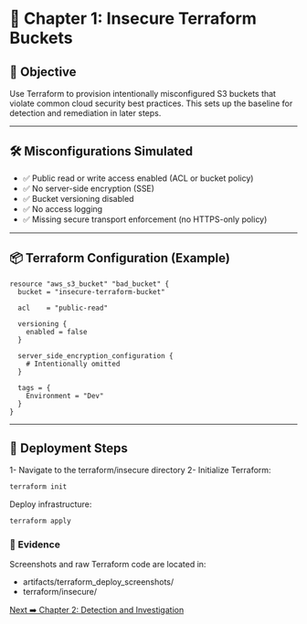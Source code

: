 # 🔧 Chapter 1: Insecure Terraform Buckets

## 🎯 Objective

Use Terraform to provision intentionally misconfigured S3 buckets that violate common cloud security best practices. This sets up the baseline for detection and remediation in later steps.

---

## 🛠️ Misconfigurations Simulated

- ✅ Public read or write access enabled (ACL or bucket policy)
- ✅ No server-side encryption (SSE)
- ✅ Bucket versioning disabled
- ✅ No access logging
- ✅ Missing secure transport enforcement (no HTTPS-only policy)

---

## 📦 Terraform Configuration (Example)

```hcl
resource "aws_s3_bucket" "bad_bucket" {
  bucket = "insecure-terraform-bucket"

  acl    = "public-read"

  versioning {
    enabled = false
  }

  server_side_encryption_configuration {
    # Intentionally omitted
  }

  tags = {
    Environment = "Dev"
  }
}
```

---

## 🚀 Deployment Steps
1- Navigate to the terraform/insecure directory
2- Initialize Terraform:

```bash
terraform init
```

Deploy infrastructure:
```bash
terraform apply
```

### 📸 Evidence
Screenshots and raw Terraform code are located in:
- artifacts/terraform_deploy_screenshots/
- terraform/insecure/

[Next ➡️ Chapter 2: Detection and Investigation](./2-Detection_and_Investigation.md)
